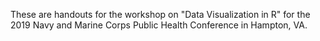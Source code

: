 These are handouts for the workshop on "Data Visualization in R" for the
2019 Navy and Marine Corps Public Health Conference in Hampton, VA. 